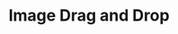 ---
title: Image Drag and Drop
layout: DemoLayout
sidebar: false
navbar: false
pageClass: customDemoPage
pie: "@pie-element/@pie-element/image-cloze-association@5.21.5"
modelSchemaJSONURI: "https://raw.githubusercontent.com/pie-framework/pie-elements/develop/packages/image-cloze-association/docs/pie-schema.json"
configureSchemaJSONURI: "https://raw.githubusercontent.com/pie-framework/pie-elements/develop/packages/image-cloze-association/docs/config-schema.json"
model:
    
---